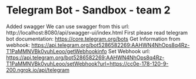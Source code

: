 # Telegram Bot - Sandbox - team 2

Added swagger
We can use swagger from this url: http://localhost:8080/api/swagger-ui/index.html 
First please read telegram bot documentation: https://core.telegram.org/bots
Get Information from webhook: https://api.telegram.org/bot5286582269:AAHWN4NhOps8q4Rz-T1PaMMNVBk0yuhLeoo/getWebhookinfo
Set Webhook url: https://api.telegram.org/bot5286582269:AAHWN4NhOps8q4Rz-T1PaMMNVBk0yuhLeoo/setWebhook?url=https://cc0e-178-120-9-200.ngrok.io/api/telegram 
